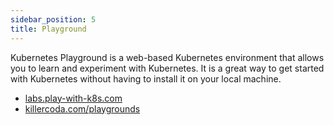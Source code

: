```yaml
---
sidebar_position: 5
title: Playground
---
```


Kubernetes Playground is a web-based Kubernetes environment that allows you to learn and experiment with Kubernetes. It is a great way to get started with Kubernetes without having to install it on your local machine.

- [labs.play-with-k8s.com](https://labs.play-with-k8s.com/)
- [killercoda.com/playgrounds](https://killercoda.com/playgrounds)
